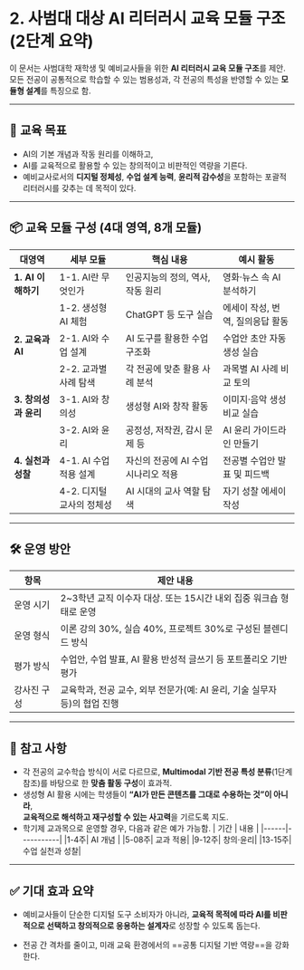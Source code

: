 # 2. 사범대 대상 AI 리터러시 교육 모듈 구조 (2단계 요약)

이 문서는 사범대학 재학생 및 예비교사들을 위한 **AI 리터러시 교육 모듈 구조**를 제안.  
모든 전공이 공통적으로 학습할 수 있는 범용성과, 각 전공의 특성을 반영할 수 있는 **모듈형 설계**를 특징으로 함.

---

## 🎯 교육 목표

- AI의 기본 개념과 작동 원리를 이해하고,  
- AI를 교육적으로 활용할 수 있는 창의적이고 비판적인 역량을 기른다.  
- 예비교사로서의 **디지털 정체성**, **수업 설계 능력**, **윤리적 감수성**을 포함하는 포괄적 리터러시를 갖추는 데 목적이 있다.

---

## 📦 교육 모듈 구성 (4대 영역, 8개 모듈)

| 대영역 | 세부 모듈 | 핵심 내용 | 예시 활동 |
|--------|-----------|-----------|------------|
| **1. AI 이해하기** | 1-1. AI란 무엇인가 | 인공지능의 정의, 역사, 작동 원리 | 영화·뉴스 속 AI 분석하기 |
|  | 1-2. 생성형 AI 체험 | ChatGPT 등 도구 실습 | 에세이 작성, 번역, 질의응답 활동 |
| **2. 교육과 AI** | 2-1. AI와 수업 설계 | AI 도구를 활용한 수업 구조화 | 수업안 초안 자동 생성 실습 |
|  | 2-2. 교과별 사례 탐색 | 각 전공에 맞춘 활용 사례 분석 | 과목별 AI 사례 비교 토의 |
| **3. 창의성과 윤리** | 3-1. AI와 창의성 | 생성형 AI와 창작 활동 | 이미지·음악 생성 비교 실습 |
|  | 3-2. AI와 윤리 | 공정성, 저작권, 감시 문제 등 | AI 윤리 가이드라인 만들기 |
| **4. 실천과 성찰** | 4-1. AI 수업 적용 설계 | 자신의 전공에 AI 수업 시나리오 적용 | 전공별 수업안 발표 및 피드백 |
|  | 4-2. 디지털 교사의 정체성 | AI 시대의 교사 역할 탐색 | 자기 성찰 에세이 작성 |

---

## 🛠 운영 방안

| 항목 | 제안 내용 |
|------|-----------|
| 운영 시기 | 2~3학년 교직 이수자 대상. 또는 15시간 내외 집중 워크숍 형태로 운영 |
| 운영 형식 | 이론 강의 30%, 실습 40%, 프로젝트 30%로 구성된 블렌디드 방식 |
| 평가 방식 | 수업안, 수업 발표, AI 활용 반성적 글쓰기 등 포트폴리오 기반 평가 |
| 강사진 구성 | 교육학과, 전공 교수, 외부 전문가(예: AI 윤리, 기술 실무자 등)의 협업 진행 |


---

## 📎 참고 사항

- 각 전공의 교수학습 방식이 서로 다르므로, **Multimodal 기반 전공 특성 분류**(1단계 참조)를 바탕으로 한 **맞춤 활동 구성**이 효과적.
- 생성형 AI 활용 시에는 학생들이 **“AI가 만든 콘텐츠를 그대로 수용하는 것”이 아니라**,  
  **교육적으로 해석하고 재구성할 수 있는 사고력**을 기르도록 지도.
- 학기제 교과목으로 운영할 경우, 다음과 같은 예가 가능함.
| 기간 | 내용 |
|------|-----------|
|1-4주| AI 개념 |
|5-08주| 교과 적용|
|9-12주| 창의·윤리|
|13-15주| 수업 실천과 성찰|

---

## ✅ 기대 효과 요약

- 예비교사들이 단순한 디지털 도구 소비자가 아니라, **교육적 목적에 따라 AI를 비판적으로 선택하고 창의적으로 응용하는 설계자**로 성장할 수 있도록 돕는다.

- 전공 간 격차를 줄이고, 미래 교육 환경에서의 ==공통 디지털 기반 역량==을 강화한다.

